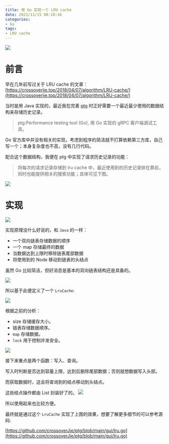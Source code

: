 ```yaml
---
title: 用 Go 实现一个 LRU cache
date: 2021/11/15 08:10:16 
categories: 
- Go
tags: 
- LRU cache
---
```


![](https://tva1.sinaimg.cn/large/008i3skNly1gxjigld2hvj30rs0rsmy9.jpg)

# 前言

早在几年前写过关于 LRU cache 的文章：
[https://crossoverjie.top/2018/04/07/algorithm/LRU-cache/](https://crossoverjie.top/2018/04/07/algorithm/LRU-cache/)

当时是用 Java 实现的，最近我在完善 [ptg](https://github.com/crossoverJie/ptg) 时正好需要一个最近最少使用的数据结构来存储历史记录。

> ptg:Performance testing tool (Go), 用 Go 实现的 gRPC 客户端调试工具。

Go 官方库中并没有相关的实现，考虑到程序的简洁就不打算依赖第三方库，自己写一个；本身复杂度也不高，没有几行代码。

配合这个数据结构，我便在 ptg 中实现了请求历史记录的功能：

> 将每次的请求记录存储到 lru cache 中，最近使用到的历史记录排在靠前，同时也能提供相关的搜索功能；具体可见下图。

![](https://tva1.sinaimg.cn/large/008i3skNly1gxjiasre8ng30go0dphec.gif)

# 实现

![](https://tva1.sinaimg.cn/large/008i3skNly1gxjj4bey8pj30bh06rglp.jpg)

实现原理没什么好说的，和 `Java` 的一样：

- 一个双向链表存储数据的顺序
- 一个 map 存储最终的数据
- 当数据达到上限时移除链表尾部数据
- 将使用到的 Node 移动到链表的头结点

虽然 Go 比较简洁，但好消息是基本的双向链表结构还是具备的。

![](https://tva1.sinaimg.cn/large/008i3skNly1gxjk38rqvij311q0ki40l.jpg)

所以基于此便定义了一个 `LruCache`:

![](https://tva1.sinaimg.cn/large/008i3skNly1gxjk56jwldj30ua0j8q4m.jpg)

根据之前的分析：
- size 存储缓存大小。
- 链表存储数据顺序。
- `map` 存储数据。
- `lock` 用于控制并发安全。

![](https://tva1.sinaimg.cn/large/008i3skNly1gxjkvdehbaj30xu0ok40z.jpg)

接下来重点是两个函数：写入、查询。

写入时判断是否达到容量上限，达到后删除尾部数据；否则就想数据写入头部。

而获取数据时，这会将查询到的结点移动到头结点。

这些结点操作都由 List 封装好了的。
![](https://tva1.sinaimg.cn/large/008i3skNly1gxjkyun5nhj30n00gqgne.jpg)

所以使用起来也比较方便。

最终就是通过这个 `LruCache` 实现了上图的效果，想要了解更多细节的可以参考源码:

[https://github.com/crossoverJie/ptg/blob/main/gui/lru.go](https://github.com/crossoverJie/ptg/blob/main/gui/lru.go)


